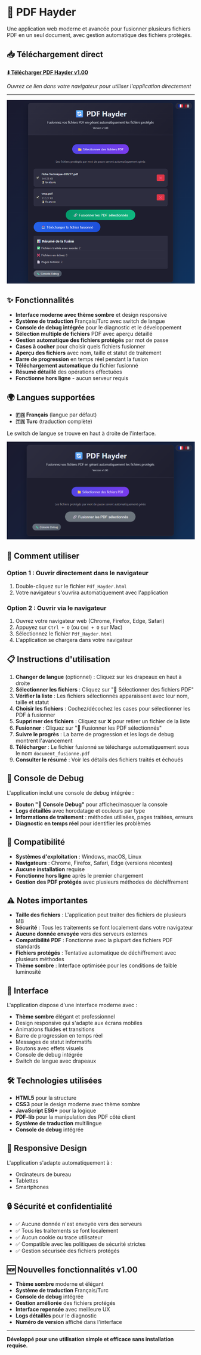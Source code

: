 # 🔄 PDF Hayder

Une application web moderne et avancée pour fusionner plusieurs fichiers PDF en un seul document, avec gestion automatique des fichiers protégés.

## 📥 Téléchargement direct

**[⬇️ Télécharger PDF Hayder v1.00](Pdf_Hayder.html)**

*Ouvrez ce lien dans votre navigateur pour utiliser l'application directement*

---

![Interface principale de PDF Hayder](pictures/2.png)

## ✨ Fonctionnalités

- **Interface moderne avec thème sombre** et design responsive
- **Système de traduction** Français/Turc avec switch de langue
- **Console de debug intégrée** pour le diagnostic et le développement
- **Sélection multiple de fichiers** PDF avec aperçu détaillé
- **Gestion automatique des fichiers protégés** par mot de passe
- **Cases à cocher** pour choisir quels fichiers fusionner
- **Aperçu des fichiers** avec nom, taille et statut de traitement
- **Barre de progression** en temps réel pendant la fusion
- **Téléchargement automatique** du fichier fusionné
- **Résumé détaillé** des opérations effectuées
- **Fonctionne hors ligne** - aucun serveur requis


## 🌍 Langues supportées

- **🇫🇷 Français** (langue par défaut)
- **🇹🇷 Turc** (traduction complète)

Le switch de langue se trouve en haut à droite de l'interface.

![Switch de langue](pictures/1.png)

## 🚀 Comment utiliser

### Option 1 : Ouvrir directement dans le navigateur
1. Double-cliquez sur le fichier `Pdf_Hayder.html`
2. Votre navigateur s'ouvrira automatiquement avec l'application

### Option 2 : Ouvrir via le navigateur
1. Ouvrez votre navigateur web (Chrome, Firefox, Edge, Safari)
2. Appuyez sur `Ctrl + O` (ou `Cmd + O` sur Mac)
3. Sélectionnez le fichier `Pdf_Hayder.html`
4. L'application se chargera dans votre navigateur

## 📋 Instructions d'utilisation

1. **Changer de langue** (optionnel) : Cliquez sur les drapeaux en haut à droite
2. **Sélectionner les fichiers** : Cliquez sur "📁 Sélectionner des fichiers PDF"
3. **Vérifier la liste** : Les fichiers sélectionnés apparaissent avec leur nom, taille et statut
4. **Choisir les fichiers** : Cochez/décochez les cases pour sélectionner les PDF à fusionner
5. **Supprimer des fichiers** : Cliquez sur ❌ pour retirer un fichier de la liste
6. **Fusionner** : Cliquez sur "🔗 Fusionner les PDF sélectionnés"
7. **Suivre le progrès** : La barre de progression et les logs de debug montrent l'avancement
8. **Télécharger** : Le fichier fusionné se télécharge automatiquement sous le nom `document_fusionne.pdf`
9. **Consulter le résumé** : Voir les détails des fichiers traités et échoués

## 🐛 Console de Debug

L'application inclut une console de debug intégrée :
- **Bouton "🐛 Console Debug"** pour afficher/masquer la console
- **Logs détaillés** avec horodatage et couleurs par type
- **Informations de traitement** : méthodes utilisées, pages traitées, erreurs
- **Diagnostic en temps réel** pour identifier les problèmes

<!-- ![Console de debug](pictures/debug-console.png) -->

## 🔧 Compatibilité

- **Systèmes d'exploitation** : Windows, macOS, Linux
- **Navigateurs** : Chrome, Firefox, Safari, Edge (versions récentes)
- **Aucune installation** requise
- **Fonctionne hors ligne** après le premier chargement
- **Gestion des PDF protégés** avec plusieurs méthodes de déchiffrement

## ⚠️ Notes importantes

- **Taille des fichiers** : L'application peut traiter des fichiers de plusieurs MB
- **Sécurité** : Tous les traitements se font localement dans votre navigateur
- **Aucune donnée envoyée** vers des serveurs externes
- **Compatibilité PDF** : Fonctionne avec la plupart des fichiers PDF standards
- **Fichiers protégés** : Tentative automatique de déchiffrement avec plusieurs méthodes
- **Thème sombre** : Interface optimisée pour les conditions de faible luminosité

## 🎨 Interface

L'application dispose d'une interface moderne avec :
- **Thème sombre** élégant et professionnel
- Design responsive qui s'adapte aux écrans mobiles
- Animations fluides et transitions
- Barre de progression en temps réel
- Messages de statut informatifs
- Boutons avec effets visuels
- Console de debug intégrée
- Switch de langue avec drapeaux

<!-- ![Interface responsive](pictures/responsive-design.png) -->

## 🛠️ Technologies utilisées

- **HTML5** pour la structure
- **CSS3** pour le design moderne avec thème sombre
- **JavaScript ES6+** pour la logique
- **PDF-lib** pour la manipulation des PDF côté client
- **Système de traduction** multilingue
- **Console de debug** intégrée

## 📱 Responsive Design

L'application s'adapte automatiquement à :
- Ordinateurs de bureau
- Tablettes
- Smartphones

## 🔒 Sécurité et confidentialité

- ✅ Aucune donnée n'est envoyée vers des serveurs
- ✅ Tous les traitements se font localement
- ✅ Aucun cookie ou trace utilisateur
- ✅ Compatible avec les politiques de sécurité strictes
- ✅ Gestion sécurisée des fichiers protégés

## 🆕 Nouvelles fonctionnalités v1.00

- **Thème sombre** moderne et élégant
- **Système de traduction** Français/Turc
- **Console de debug** intégrée
- **Gestion améliorée** des fichiers protégés
- **Interface repensée** avec meilleure UX
- **Logs détaillés** pour le diagnostic
- **Numéro de version** affiché dans l'interface

---

**Développé pour une utilisation simple et efficace sans installation requise.** 